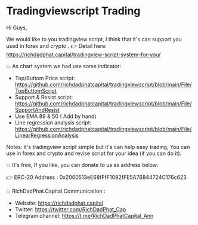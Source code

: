 # Tradingviewscript Trading
 Hi Guys,

We would like to you tradingview  script, I think that it's  can support you used in forex and crypto .
 👉 Detail here: https://richdadphat.capital/tradingview-script-system-for-you/

💥 As chart system we had use some indicator:

+ Top/Buttom Price script: https://github.com/richdadphatcapital/tradingviewscript/blob/main/File/TopButtomScript
+ Support & Resist script: https://github.com/richdadphatcapital/tradingviewscript/blob/main/File/SupportAndResist
+ Use EMA 89 & 50 ( Add by hand)
+ Line regression analysis script: https://github.com/richdadphatcapital/tradingviewscript/blob/main/File/LinearRegressionAnalysis

Notes: it's tradingview script simple but it's can help easy trading, You can use in forex and crypto and revise script for your idea (if you can do it).

💥 It's free, If you like, you can donate to us as address below:

 👉 ERC-20 Address : 0x2060513eE68fFfF1092fFE5A76844724C176c623

💥 RichDadPhat.Capital Communication :
+ Website: https://richdadphat.capital
+ Twitter: https://twitter.com/RichDadPhat_Cap
+ Telegram channel: https://t.me/RichDadPhatCapital_Ann
